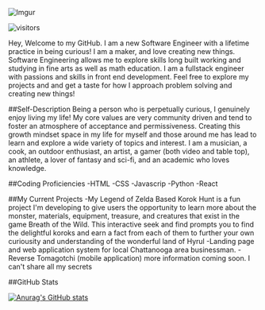 ![Imgur](https://i.imgur.com/GlMG4FY.png)

![visitors](https://visitor-badge.glitch.me/badge?page_id=page.id=jzolly&left_color=green&right_color=red)

Hey,
Welcome to my GitHub. I am a new Software Engineer with a lifetime practice in being curious!  I am a maker, and love creating new things. Software Engineering allows me to explore skills long built working and studying in fine arts as well as math education.  I am a fullstack engineer with passions and skills in front end development. Feel free to explore my projects and and get a taste for how I approach problem solving and creating new things!


##Self-Description
Being a person who is perpetually curious, I genuinely enjoy living my life!  My core values are very community driven and tend to foster an atmosphere of acceptance and permissiveness.  Creating this growth mindset space in my life for myself and those around me has lead to learn and explore a wide variety of topics and interest.  I am a musician, a cook, an outdoor enthusiast, an artist, a gamer (both video and table top), an athlete, a lover of fantasy and sci-fi, and an academic who loves knowledge.

##Coding Proficiencies
-HTML
-CSS
-Javascrip
-Python
-React

##My Current Projects
-My Legend of Zelda Based Korok Hunt is a fun project I'm developing to give users the opportunity to learn more about the monster, materials, equipment, treasure, and creatures that exist in the game Breath of the Wild.  This interactive seek and find prompts you to find the delightful koroks and earn a fact from each of them to further your own curiousity and understanding of the wonderful land of Hyrul
-Landing page and web application system for local Chattanooga area businessman.
-Reverse Tomagotchi (mobile application) more information coming soon. I can't share all my secrets

##GitHub Stats

[![Anurag's GitHub stats](https://github-readme-stats.vercel.app/api?username=jzolly)](https://github.com/anuraghazra/github-readme-stats)
<!---
jzolly/jzolly is a ✨ special ✨ repository because its `README.md` (this file) appears on your GitHub profile.
You can click the Preview link to take a look at your changes.
--->
